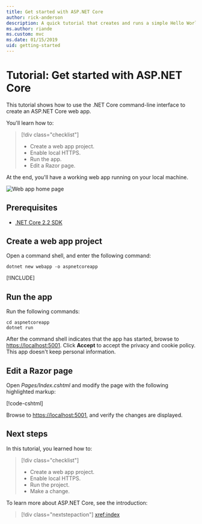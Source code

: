 ```yaml
---
title: Get started with ASP.NET Core
author: rick-anderson
description: A quick tutorial that creates and runs a simple Hello World app using ASP.NET Core. 
ms.author: riande
ms.custom: mvc
ms.date: 01/15/2019
uid: getting-started
---
```

# Tutorial: Get started with ASP.NET Core

This tutorial shows how to use the .NET Core command-line interface to create an ASP.NET Core web app.

You'll learn how to:

> [!div class="checklist"]
> * Create a web app project.
> * Enable local HTTPS.
> * Run the app.
> * Edit a Razor page.

At the end, you'll have a working web app running on your local machine.

![Web app home page](_static/home-page.png)

## Prerequisites

* [.NET Core 2.2 SDK](https://www.microsoft.com/net/download/all)

## Create a web app project

Open a command shell, and enter the following command:

```console
dotnet new webapp -o aspnetcoreapp
```

[!INCLUDE[](~/includes/trust-cert.md)]

## Run the app

Run the following commands:

```console
cd aspnetcoreapp
dotnet run
```

After the command shell indicates that the app has started, browse to [https://localhost:5001](https://localhost:5001). Click **Accept** to accept the privacy and cookie policy. This app doesn't keep personal information.

## Edit a Razor page

Open *Pages/Index.cshtml* and modify the page with the following highlighted markup:

[!code-cshtml[](sample/index.cshtml?highlight=9)]

Browse to [https://localhost:5001](https://localhost:5001), and verify the changes are displayed.

## Next steps

In this tutorial, you learned how to:

> [!div class="checklist"]
> * Create a web app project.
> * Enable local HTTPS.
> * Run the project.
> * Make a change.

To learn more about ASP.NET Core, see the introduction:

> [!div class="nextstepaction"]
> <xref:index>
